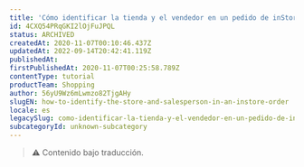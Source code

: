 ```yaml
---
title: 'Cómo identificar la tienda y el vendedor en un pedido de inStore'
id: 4CXQ54PRqGKI2lOjFuJPQL
status: ARCHIVED
createdAt: 2020-11-07T00:10:46.437Z
updatedAt: 2022-09-14T20:42:41.119Z
publishedAt: 
firstPublishedAt: 2020-11-07T00:25:58.789Z
contentType: tutorial
productTeam: Shopping
author: 56yU9Wz6mLwmzo82TjgAHy
slugEN: how-to-identify-the-store-and-salesperson-in-an-instore-order
locale: es
legacySlug: como-identificar-la-tienda-y-el-vendedor-en-un-pedido-de-instore
subcategoryId: unknown-subcategory
---
```


>⚠️ Contenido bajo traducción.
